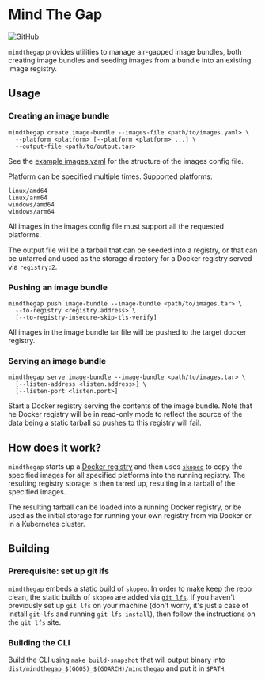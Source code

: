 <!--
 Copyright 2021 D2iQ, Inc. All rights reserved.

 Licensed under the Apache License, Version 2.0 (the "License");
 you may not use this file except in compliance with the License.
 You may obtain a copy of the License at

     http://www.apache.org/licenses/LICENSE-2.0

 Unless required by applicable law or agreed to in writing, software
 distributed under the License is distributed on an "AS IS" BASIS,
 WITHOUT WARRANTIES OR CONDITIONS OF ANY KIND, either express or implied.
 See the License for the specific language governing permissions and
 limitations under the License.
-->

# Mind The Gap

![GitHub](https://img.shields.io/github/license/mesosphere/mindthegap)

`mindthegap` provides utilities to manage air-gapped image bundles, both
creating image bundles and seeding images from a bundle into an existing
image registry.

## Usage

### Creating an image bundle

```shell
mindthegap create image-bundle --images-file <path/to/images.yaml> \
  --platform <platform> [--platform <platform> ...] \
  --output-file <path/to/output.tar>
```

See the [example images.yaml](images-example.yaml) for the structure of the
images config file.

Platform can be specified multiple times. Supported platforms:

```plain
linux/amd64
linux/arm64
windows/amd64
windows/arm64
```

All images in the images config file must support all the requested platforms.

The output file will be a tarball that can be seeded into a registry,
or that can be untarred and used as the storage directory for a Docker registry
served via `registry:2`.

### Pushing an image bundle

```shell
mindthegap push image-bundle --image-bundle <path/to/images.tar> \
  --to-registry <registry.address> \
  [--to-registry-insecure-skip-tls-verify]
```

All images in the image bundle tar file will be pushed to the target docker registry.

### Serving an image bundle

```shell
mindthegap serve image-bundle --image-bundle <path/to/images.tar> \
  [--listen-address <listen.address>] \
  [--listen-port <listen.port>]
```

Start a Docker registry serving the contents of the image bundle. Note that he Docker registry will
be in read-only mode to reflect the source of the data being a static tarball so pushes to this
registry will fail.

## How does it work?

`mindthegap` starts up a [Docker registry](https://docs.docker.com/registry/)
and then uses [`skopeo`](https://github.com/containers/skopeo) to copy the
specified images for all specified platforms into the running registry. The
resulting registry storage is then tarred up, resulting in a tarball of the
specified images.

The resulting tarball can be loaded into a running Docker registry, or
be used as the initial storage for running your own registry from via Docker
or in a Kubernetes cluster.

## Building

### Prerequisite: set up git lfs

`mindthegap` embeds a static build of [`skopeo`](https://github.com/containers/skopeo). In order to
make keep the repo clean, the static builds of `skopeo` are added via
[`git lfs`](https://git-lfs.github.com/). If you haven't previously set up `git lfs` on your machine
(don't worry, it's just a case of install `git-lfs` and running `git lfs install`), then follow the
instructions on the `git lfs` site.

### Building the CLI

Build the CLI using `make build-snapshot` that will output binary into
`dist/mindthegap_$(GOOS)_$(GOARCH)/mindthegap` and put it in `$PATH`.
